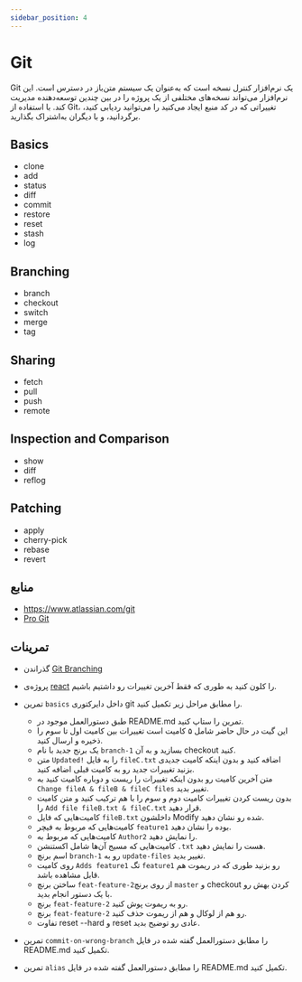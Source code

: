 ```yaml
---
sidebar_position: 4
---
```


# Git

Git یک نرم‌افزار کنترل نسخه است که به‌عنوان یک سیستم متن‌باز در دسترس است. این نرم‌افزار می‌تواند نسخه‌های مختلفی از یک پروژه را در بین چندین توسعه‌دهنده مدیریت کند. با استفاده از Git، تغییراتی که در کد منبع ایجاد می‌کنید را می‌توانید ردیابی کنید، برگردانید، و با دیگران به‌اشتراک بگذارید.

## Basics

- clone
- add
- status
- diff
- commit
- restore
- reset
- stash
- log

## Branching

- branch
- checkout
- switch
- merge
- tag

## Sharing

- fetch
- pull
- push
- remote


## Inspection and Comparison

- show
- diff
- reflog

## Patching

- apply
- cherry-pick
- rebase
- revert


## منابع

- https://www.atlassian.com/git
- [Pro Git](https://git-scm.com/book/en/v2)

## تمرینات

- گذراندن [Git Branching](https://learngitbranching.js.org/)
- پروژه‌ی [react](https://github.com/facebook/react) را کلون کنید به طوری که فقط آخرین تغییرات رو داشتیم باشیم.
- تمرین `basics` داخل دایرکتوری git را مطابق مراحل زیر تکمیل کنید.
    - طبق دستورالعمل موجود در README.md تمرین را ستاپ کنید.
    - این گیت در حال حاضر شامل ۵ کامیت است تغییرات بین کامیت اول تا سوم را ذخیره و ارسال کنید.
    - یک برنج جدید با نام ‍`branch-1` بسازید و به آن checkout کنید.
    - متن `Updated!` را به فایل `fileC.txt` اضافه کنید و بدون اینکه کامیت جدیدی بزنید تغییرات جدید رو به کامیت قبلی اضافه کنید. 
    - متن آخرین کامیت رو بدون اینکه تغییرات را ریست و دوباره کامیت کنید به `Change fileA & fileB & fileC files` تغییر بدید.
    - بدون ریست کردن تغییرات کامیت دوم و سوم را با هم ترکیب کنید و متن کامیت را `Add file fileB.txt & fileC.txt` قرار دهید.
    - کامیت‌هایی که فایل `fileB.txt` داخلشون Modify شده رو نشان دهید.
    - کامیت‌هایی که مربوط به فیچر `feature1` بوده را نشان دهید.
    - کامیت‌هایی که مربوط به `Author2` را نمایش دهید.
    - کامیت‌هایی که مسیج آن‌ها شامل اکستنشن ‍‍`.txt` هست را نمایش دهید.
    - اسم برنچ `branch-1` رو به `update-files` تغییر بدید.
    - روی کامیت `Adds feature1` تگ `feature1` رو بزنید طوری که در ریموت هم قابل مشاهده باشد.
    - ساختن برنچ ‍`feat-feature-2`از روی برنچ  `master` و checkout کردن بهش رو با یک دستور انجام بدید.
    - برنچ ‍`feat-feature-2` رو به ریموت پوش کنید.
    - برنچ ‍`feat-feature-2` رو هم از لوکال و هم از ریموت حذف کنید.
    - تفاوت reset --hard و reset عادی رو توضیح بدید.

- تمرین `commit-on-wrong-branch` را مطابق دستورالعمل گفته شده در فایل README.md تکمیل کنید.
- تمرین `alias` را مطابق دستورالعمل گفته شده در فایل README.md تکمیل کنید.